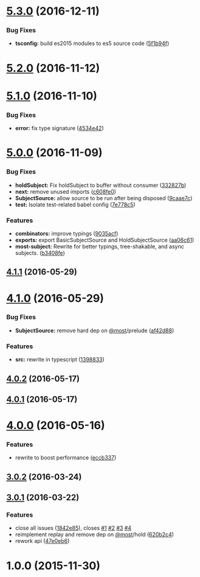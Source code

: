 <a name="5.3.0"></a>
# [5.3.0](https://github.com/mostjs-community/subject/compare/v5.2.0...v5.3.0) (2016-12-11)


### Bug Fixes

* **tsconfig:** build es2015 modules to es5 source code ([5f1b94f](https://github.com/mostjs-community/subject/commit/5f1b94f))



<a name="5.2.0"></a>
# [5.2.0](https://github.com/mostjs-community/subject/compare/v5.1.0...v5.2.0) (2016-11-12)



<a name="5.1.0"></a>
# [5.1.0](https://github.com/mostjs-community/subject/compare/v5.0.0...v5.1.0) (2016-11-10)


### Bug Fixes

* **error:** fix type signature ([4534e42](https://github.com/mostjs-community/subject/commit/4534e42))



<a name="5.0.0"></a>
# [5.0.0](https://github.com/mostjs-community/subject/compare/v4.1.1...v5.0.0) (2016-11-09)


### Bug Fixes

* **holdSubject:** Fix holdSubject to buffer without consumer ([332827b](https://github.com/mostjs-community/subject/commit/332827b))
* **next:** remove unused imports ([c608fe0](https://github.com/mostjs-community/subject/commit/c608fe0))
* **SubjectSource:** allow source to be run after being disposed ([9caae7c](https://github.com/mostjs-community/subject/commit/9caae7c))
* **test:** Isolate test-related babel config ([7e778c5](https://github.com/mostjs-community/subject/commit/7e778c5))


### Features

* **combinators:** improve typings ([9035acf](https://github.com/mostjs-community/subject/commit/9035acf))
* **exports:** export BasicSubjectSource and HoldSubjectSource ([aa06c61](https://github.com/mostjs-community/subject/commit/aa06c61))
* **most-subject:** Rewrite for better typings, tree-shakable, and async subjects. ([b3408fe](https://github.com/mostjs-community/subject/commit/b3408fe))



<a name="4.1.1"></a>
## [4.1.1](https://github.com/mostjs-community/subject/compare/v4.1.0...v4.1.1) (2016-05-29)



<a name="4.1.0"></a>
# [4.1.0](https://github.com/mostjs-community/subject/compare/v4.0.2...v4.1.0) (2016-05-29)


### Bug Fixes

* **SubjectSource:** remove hard dep on [@most](https://github.com/most)/prelude ([af42d88](https://github.com/mostjs-community/subject/commit/af42d88))


### Features

* **src:** rewrite in typescript ([1398833](https://github.com/mostjs-community/subject/commit/1398833))



<a name="4.0.2"></a>
## [4.0.2](https://github.com/mostjs-community/subject/compare/v4.0.1...v4.0.2) (2016-05-17)



<a name="4.0.1"></a>
## [4.0.1](https://github.com/mostjs-community/subject/compare/v4.0.0...v4.0.1) (2016-05-17)



<a name="4.0.0"></a>
# [4.0.0](https://github.com/mostjs-community/subject/compare/v3.0.2...v4.0.0) (2016-05-16)


### Features

* rewrite to boost performance ([eccb337](https://github.com/mostjs-community/subject/commit/eccb337))



<a name="3.0.2"></a>
## [3.0.2](https://github.com/mostjs-community/subject/compare/v3.0.1...v3.0.2) (2016-03-24)



<a name="3.0.1"></a>
## [3.0.1](https://github.com/mostjs-community/subject/compare/1.0.0...v3.0.1) (2016-03-22)


### Features

* close all issues ([1842e85](https://github.com/mostjs-community/subject/commit/1842e85)), closes [#1](https://github.com/mostjs-community/subject/issues/1) [#2](https://github.com/mostjs-community/subject/issues/2) [#3](https://github.com/mostjs-community/subject/issues/3) [#4](https://github.com/mostjs-community/subject/issues/4)
* reimplement replay and remove dep on [@most](https://github.com/most)/hold ([620b2c4](https://github.com/mostjs-community/subject/commit/620b2c4))
* rework api ([47e0eb6](https://github.com/mostjs-community/subject/commit/47e0eb6))



<a name="1.0.0"></a>
# 1.0.0 (2015-11-30)




